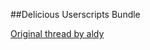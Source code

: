 ##Delicious Userscripts Bundle

[Original thread by aldy](https://animebytes.tv/forums.php?page=1&action=viewthread&threadid=13576#post657217)